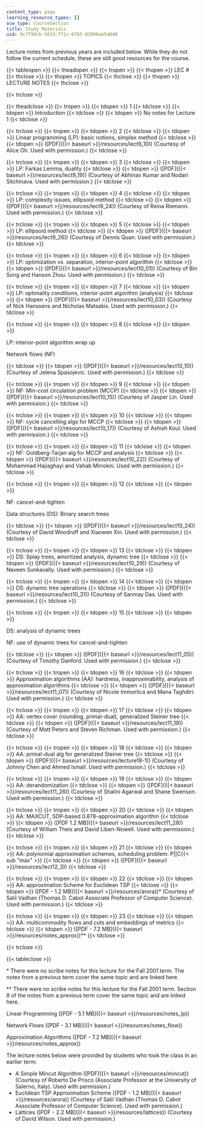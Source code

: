 ```yaml
---
content_type: page
learning_resource_types: []
ocw_type: CourseSection
title: Study Materials
uid: 0c7799cb-567d-771c-67b5-02098ae5d848
---
```


Lecture notes from previous years are included below. While they do not follow the current schedule, these are still good resources for the course.

{{< tableopen >}}
{{< theadopen >}}
{{< tropen >}}
{{< thopen >}}
LEC #
{{< thclose >}}
{{< thopen >}}
TOPICS
{{< thclose >}}
{{< thopen >}}
LECTURE NOTES
{{< thclose >}}

{{< trclose >}}

{{< theadclose >}}
{{< tropen >}}
{{< tdopen >}}
1
{{< tdclose >}}
{{< tdopen >}}
Introduction
{{< tdclose >}}
{{< tdopen >}}
No notes for Lecture 1
{{< tdclose >}}

{{< trclose >}}
{{< tropen >}}
{{< tdopen >}}
2
{{< tdclose >}}
{{< tdopen >}}
Linear programming (LP): basic notions, simplex method
{{< tdclose >}}
{{< tdopen >}}
([PDF]({{< baseurl >}}/resources/lect9_10)) (Courtesy of Alice Oh. Used with permission.)
{{< tdclose >}}

{{< trclose >}}
{{< tropen >}}
{{< tdopen >}}
3
{{< tdclose >}}
{{< tdopen >}}
LP: Farkas Lemma, duality
{{< tdclose >}}
{{< tdopen >}}
([PDF]({{< baseurl >}}/resources/lect9_19)) (Courtesy of Abhinav Kumar and Nodari Sitchinava. Used with permission.)
{{< tdclose >}}

{{< trclose >}}
{{< tropen >}}
{{< tdopen >}}
4
{{< tdclose >}}
{{< tdopen >}}
LP: complexity issues, ellipsoid method
{{< tdclose >}}
{{< tdopen >}}
([PDF]({{< baseurl >}}/resources/lect9_24)) (Courtesy of Reina Riemann. Used with permission.)
{{< tdclose >}}

{{< trclose >}}
{{< tropen >}}
{{< tdopen >}}
5
{{< tdclose >}}
{{< tdopen >}}
LP: ellipsoid method
{{< tdclose >}}
{{< tdopen >}}
([PDF]({{< baseurl >}}/resources/lect9_26)) (Courtesy of Dennis Quan. Used with permission.)
{{< tdclose >}}

{{< trclose >}}
{{< tropen >}}
{{< tdopen >}}
6
{{< tdclose >}}
{{< tdopen >}}
LP: optimization vs. separation, interior-point algorithm
{{< tdclose >}}
{{< tdopen >}}
([PDF]({{< baseurl >}}/resources/lect10_01)) (Courtesy of Bin Song and Hanson Zhou. Used with permission.)
{{< tdclose >}}

{{< trclose >}}
{{< tropen >}}
{{< tdopen >}}
7
{{< tdclose >}}
{{< tdopen >}}
LP: optimality conditions, interior-point algorithm (analysis)
{{< tdclose >}}
{{< tdopen >}}
([PDF]({{< baseurl >}}/resources/lect10_03)) (Courtesy of Nick Hanssens and Nicholas Matsakis. Used with permission.)
{{< tdclose >}}

{{< trclose >}}
{{< tropen >}}
{{< tdopen >}}
8
{{< tdclose >}}
{{< tdopen >}}


LP: interior-point algorithm wrap up

Network flows (NF)


{{< tdclose >}}
{{< tdopen >}}
([PDF]({{< baseurl >}}/resources/lect10_10)) (Courtesy of Jelena Spasojevic. Used with permission.)
{{< tdclose >}}

{{< trclose >}}
{{< tropen >}}
{{< tdopen >}}
9
{{< tdclose >}}
{{< tdopen >}}
NF: Min-cost circulation problem (MCCP)
{{< tdclose >}}
{{< tdopen >}}
([PDF]({{< baseurl >}}/resources/lect10_15)) (Courtesy of Jasper Lin. Used with permission.)
{{< tdclose >}}

{{< trclose >}}
{{< tropen >}}
{{< tdopen >}}
10
{{< tdclose >}}
{{< tdopen >}}
NF: cycle cancelling algs for MCCP
{{< tdclose >}}
{{< tdopen >}}
([PDF]({{< baseurl >}}/resources/lect10_17)) (Courtesy of Ashish Koul. Used with permission.)
{{< tdclose >}}

{{< trclose >}}
{{< tropen >}}
{{< tdopen >}}
11
{{< tdclose >}}
{{< tdopen >}}
NF: Goldberg-Tarjan alg for MCCP and analysis
{{< tdclose >}}
{{< tdopen >}}
([PDF]({{< baseurl >}}/resources/lect10_22)) (Courtesy of Mohammad Hajiaghayi and Vahab Mirrokni. Used with permission.)
{{< tdclose >}}

{{< trclose >}}
{{< tropen >}}
{{< tdopen >}}
12
{{< tdclose >}}
{{< tdopen >}}


NF: cancel-and-tighten

Data structures (DS): Binary search trees


{{< tdclose >}}
{{< tdopen >}}
([PDF]({{< baseurl >}}/resources/lect10_24)) (Courtesy of David Woodruff and Xiaowen Xin. Used with permission.)
{{< tdclose >}}

{{< trclose >}}
{{< tropen >}}
{{< tdopen >}}
13
{{< tdclose >}}
{{< tdopen >}}
DS: Splay trees, amortized analysis, dynamic tree
{{< tdclose >}}
{{< tdopen >}}
([PDF]({{< baseurl >}}/resources/lect10_29)) (Courtesy of Naveen Sunkavally. Used with permission.)
{{< tdclose >}}

{{< trclose >}}
{{< tropen >}}
{{< tdopen >}}
14
{{< tdclose >}}
{{< tdopen >}}
DS: dynamic tree operations
{{< tdclose >}}
{{< tdopen >}}
([PDF]({{< baseurl >}}/resources/lect10_31)) (Courtesy of Sanmay Das. Used with permission.)
{{< tdclose >}}

{{< trclose >}}
{{< tropen >}}
{{< tdopen >}}
15
{{< tdclose >}}
{{< tdopen >}}


DS: analysis of dynamic trees

NF: use of dynamic trees for cancel-and-tighten


{{< tdclose >}}
{{< tdopen >}}
([PDF]({{< baseurl >}}/resources/lect11_05)) (Courtesy of Timothy Danford. Used with permission.)
{{< tdclose >}}

{{< trclose >}}
{{< tropen >}}
{{< tdopen >}}
16
{{< tdclose >}}
{{< tdopen >}}
Approximation algorithms (AA): hardness, inapproximability, analysis of approximation algorithms
{{< tdclose >}}
{{< tdopen >}}
([PDF]({{< baseurl >}}/resources/lect11_07)) (Courtesy of Nicole Immorlica and Mana Taghdiri. Used with permission.)
{{< tdclose >}}

{{< trclose >}}
{{< tropen >}}
{{< tdopen >}}
17
{{< tdclose >}}
{{< tdopen >}}
AA: vertex cover (rounding, primal-dual), generalized Steiner tree
{{< tdclose >}}
{{< tdopen >}}
([PDF]({{< baseurl >}}/resources/lect11_19)) (Courtesy of Matt Peters and Steven Richman. Used with permission.)
{{< tdclose >}}

{{< trclose >}}
{{< tropen >}}
{{< tdopen >}}
18
{{< tdclose >}}
{{< tdopen >}}
AA: primal-dual alg for generalized Steiner tree
{{< tdclose >}}
{{< tdopen >}}
([PDF]({{< baseurl >}}/resources/lecture18-1)) (Courtesy of Johnny Chen and Ahmed Ismail. Used with permission.)
{{< tdclose >}}

{{< trclose >}}
{{< tropen >}}
{{< tdopen >}}
19
{{< tdclose >}}
{{< tdopen >}}
AA: derandomization
{{< tdclose >}}
{{< tdopen >}}
([PDF]({{< baseurl >}}/resources/lect11_26)) (Courtesy of Shalini Agarwal and Shane Swenson. Used with permission.)
{{< tdclose >}}

{{< trclose >}}
{{< tropen >}}
{{< tdopen >}}
20
{{< tdclose >}}
{{< tdopen >}}
AA: MAXCUT, SDP-based 0.878-approximation algorithm
{{< tdclose >}}
{{< tdopen >}}
([PDF 1.2 MB]({{< baseurl >}}/resources/lect11_28)) (Courtesy of William Theis and David Liben-Nowell. Used with permission.)
{{< tdclose >}}

{{< trclose >}}
{{< tropen >}}
{{< tdopen >}}
21
{{< tdclose >}}
{{< tdopen >}}
AA: polynomial approximation schemes, scheduling problem: P||C{{< sub "max" >}}
{{< tdclose >}}
{{< tdopen >}}
([PDF]({{< baseurl >}}/resources/lect12_3))
{{< tdclose >}}

{{< trclose >}}
{{< tropen >}}
{{< tdopen >}}
22
{{< tdclose >}}
{{< tdopen >}}
AA: approximation Scheme for Euclidean TSP
{{< tdclose >}}
{{< tdopen >}}
([PDF - 1.2 MB]({{< baseurl >}}/resources/arora))\* (Courtesy of Salil Vadhan (Thomas D. Cabot Associate Professor of Computer Science). Used with permission.)
{{< tdclose >}}

{{< trclose >}}
{{< tropen >}}
{{< tdopen >}}
23
{{< tdclose >}}
{{< tdopen >}}
AA: multicommodity flows and cuts and embeddings of metrics
{{< tdclose >}}
{{< tdopen >}}
([PDF - 7.2 MB]({{< baseurl >}}/resources/notes_approx))\*\*
{{< tdclose >}}

{{< trclose >}}

{{< tableclose >}}

\* There were no scribe notes for this lecture for the Fall 2001 term. The notes from a previous term cover the same topic and are linked here.

\*\* There were no scribe notes for this lecture for the Fall 2001 term. Section 8 of the notes from a previous term cover the same topic and are linked here.

Linear Programming ([PDF - 5.1 MB]({{< baseurl >}}/resources/notes_lp))

Network Flows ([PDF - 3.1 MB]({{< baseurl >}}/resources/notes_flow))

Approximation Algorithms ([PDF - 7.2 MB]({{< baseurl >}}/resources/notes_approx))

The lecture notes below were provided by students who took the class in an earlier term:

*   A Simple Mincut Algorithm ([PDF]({{< baseurl >}}/resources/mincut)) (Courtesy of Roberto De Prisco (Associate Professor at the University of Salerno, Italy). Used with permission.)
*   Euclidean TSP Approximation Scheme ([PDF - 1.2 MB]({{< baseurl >}}/resources/arora)) (Courtesy of Salil Vadhan (Thomas D. Cabot Associate Professor of Computer Science). Used with permission.)
*   Lattices ([PDF - 2.2 MB]({{< baseurl >}}/resources/lattices)) (Courtesy of David Wilson. Used with permission.)